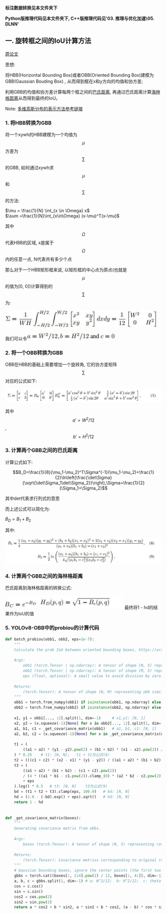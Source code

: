 **标注数据转换见本文件夹下**                                      

**Python版推理代码见本文件夹下, C++版推理代码见'03. 推理与优化加速\05. DLNN'**



## 一. 旋转框之间的IoU计算方法

[原论文](https://arxiv.org/pdf/2106.06072v1.pdf)

思想:

将HBB(Horizontal Bounding Box)或者OBB(Oriented Bounding Box)建模为GBB(Gaussian Bouding Box) , 从而得到框在x和y方向的均值和协方差;

利用GBB的均值和协方差计算每两个框之间的[巴氏距离](https://blog.csdn.net/hy592070616/article/details/122400635?ops_request_misc=%257B%2522request%255Fid%2522%253A%25220259A412-4933-4D44-A22D-2363B013C43C%2522%252C%2522scm%2522%253A%252220140713.130102334.pc%255Fall.%2522%257D&request_id=0259A412-4933-4D44-A22D-2363B013C43C&biz_id=0&utm_medium=distribute.pc_search_result.none-task-blog-2~all~first_rank_ecpm_v1~rank_v31_ecpm-1-122400635-null-null.142^v100^pc_search_result_base4&utm_term=bhattacharyya%20distance&spm=1018.2226.3001.4187), 再通过巴氏距离计算[海林格距离](https://blog.csdn.net/hy592070616/article/details/122400635?ops_request_misc=%257B%2522request%255Fid%2522%253A%25220259A412-4933-4D44-A22D-2363B013C43C%2522%252C%2522scm%2522%253A%252220140713.130102334.pc%255Fall.%2522%257D&request_id=0259A412-4933-4D44-A22D-2363B013C43C&biz_id=0&utm_medium=distribute.pc_search_result.none-task-blog-2~all~first_rank_ecpm_v1~rank_v31_ecpm-1-122400635-null-null.142^v100^pc_search_result_base4&utm_term=bhattacharyya%20distance&spm=1018.2226.3001.4187)从而得到最终的IoU。

Note: [多维高斯分布的表示方法参考链接](https://blog.csdn.net/weixin_38468077/article/details/103508072?ops_request_misc=&request_id=&biz_id=102&utm_term=2d%E9%AB%98%E6%96%AF&utm_medium=distribute.pc_search_result.none-task-blog-2~all~sobaiduweb~default-2-103508072.142^v100^pc_search_result_base4&spm=1018.2226.3001.4187)

### 1. 将HBB转换为GBB

将一个xywh的HBB建模为一个均值为 $$\mu$$ 方差为 $$\sum$$ 的GBB, 如何通过xywh求 $$\mu$$ 和 $$\sum$$ 的方法:

 $\mu = \frac{1}{N} \int_{x \in \Omega} x$                  
 $\sum =\frac{1}{N}\int_{x\in\Omega} (x-\mu)^T(x-\mu)$

其中 $$\Omega$$ 代表HBB的区域, x是属于 $$\Omega$$ 内的任意一点, N代表共有多少个点

那么对于一个HBB矩形框来说, 以矩形框的中心点为原点(也就是 $$\mu$$ 的值为[0, 0])计算得到的 $$\sum$$ 为:

![](assets/1.jpg)

我们可以令![](assets/2.jpg)

### 2. 将一个OBB转换为GBB

OBB在HBB的基础上需要增加一个旋转角, 它的协方差矩阵  $$\sum$$ 对应的公式如下:

![](assets/3.jpg)

其中 $$a' = {W^2} / {12}$$ , $$b' = {H^2} / {12}$$

### 3. 计算两个GBB之间的巴氏距离

计算公式如下:

$$B_D=\frac{1}{8}(\mu_1-\mu_2)^T\Sigma^{-1}(\mu_1-\mu_2)+\frac{1}{2}\ln\left(\frac{\det\Sigma}{\sqrt{\det\Sigma_1\det\Sigma_2}}\right),\Sigma=\frac{1}{2}(\Sigma_1+\Sigma_2)$$

其中det代表求行列式的意思

而上述公式可以简化为:

$B_D=B_1+B_2$ 

其中:

![](assets/4.jpg)

### 4. 计算两个GBB之间的海林格距离

巴氏距离到海林格距离的转换公式:

![](assets/5.jpg)
![](assets/6.jpg)
最终将1 - hd的结果作为IoU的值

### 5. YOLOv8-OBB中的probiou的计算代码

```python
def batch_probiou(obb1, obb2, eps=1e-7):
    """
    Calculate the prob IoU between oriented bounding boxes, https://arxiv.org/pdf/2106.06072v1.pdf.

    Args:
        obb1 (torch.Tensor | np.ndarray): A tensor of shape (N, 5) representing ground truth obbs, with xywhr format.
        obb2 (torch.Tensor | np.ndarray): A tensor of shape (M, 5) representing predicted obbs, with xywhr format.
        eps (float, optional): A small value to avoid division by zero. Defaults to 1e-7.

    Returns:
        (torch.Tensor): A tensor of shape (N, M) representing obb similarities.
    """
    obb1 = torch.from_numpy(obb1) if isinstance(obb1, np.ndarray) else obb1
    obb2 = torch.from_numpy(obb2) if isinstance(obb2, np.ndarray) else obb2

    x1, y1 = obb1[..., :2].split(1, dim=-1)     # x1,y1: [N, 1]
    x2, y2 = (x.squeeze(-1)[None] for x in obb2[..., :2].split(1, dim=-1))  # x2,y2: [1, N]
    a1, b1, c1 = _get_covariance_matrix(obb1)   # a1, b1, c1: [N, 1]
    a2, b2, c2 = (x.squeeze(-1)[None] for x in _get_covariance_matrix(obb2))    # a2, b2, c2: [1, N]

    t1 = (
        ((a1 + a2) * (y1 - y2).pow(2) + (b1 + b2) * (x1 - x2).pow(2)) / ((a1 + a2) * (b1 + b2) - (c1 + c2).pow(2) + eps)
    ) * 0.25    # t1: [N, N];   t1 + t2为公式(8)
    t2 = (((c1 + c2) * (x2 - x1) * (y1 - y2)) / ((a1 + a2) * (b1 + b2) - (c1 + c2).pow(2) + eps)) * 0.5 # t2: [N, N]    t1 + t2为公式(8)
    t3 = (
        ((a1 + a2) * (b1 + b2) - (c1 + c2).pow(2))
        / (4 * ((a1 * b1 - c1.pow(2)).clamp_(0) * (a2 * b2 - c2.pow(2)).clamp_(0)).sqrt() + eps)
        + eps
    ).log() * 0.5   # t3: [N, N]    t3为公式(9)
    bd = (t1 + t2 + t3).clamp(eps, 100.0)   # bd: [N, N]    
    hd = (1.0 - (-bd).exp() + eps).sqrt()   # hd: [N, N]
    return 1 - hd


def _get_covariance_matrix(boxes):
    """
    Generating covariance matrix from obbs.

    Args:
        boxes (torch.Tensor): A tensor of shape (N, 5) representing rotated bounding boxes, with xywhr format.

    Returns:
        (torch.Tensor): Covariance metrixs corresponding to original rotated bounding boxes.
    """
    # Gaussian bounding boxes, ignore the center points (the first two columns) because they are not needed here.(论文中的公式15)
    gbbs = torch.cat((boxes[:, 2:4].pow(2) / 12, boxes[:, 4:]), dim=-1) # 将OBB转换成GBB(guassion bounding  box):[N, 3]
    a, b, c = gbbs.split(1, dim=-1) # a: W^2/12;  b: H^2/12;  c: theta
    cos = c.cos()
    sin = c.sin()
    cos2 = cos.pow(2)
    sin2 = sin.pow(2)
    return a * cos2 + b * sin2, a * sin2 + b * cos2, (a - b) * cos * sin    # 对应于公式(1)
```

